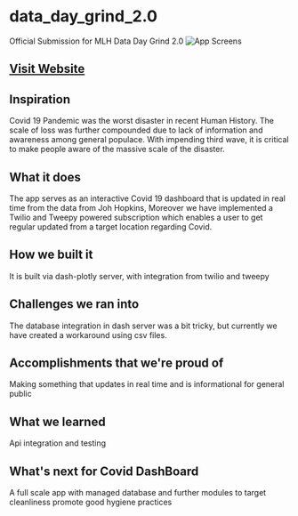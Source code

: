 # data_day_grind_2.0
Official Submission for MLH Data Day Grind 2.0
![App Screens](assets/images/covid19-plotly-dashboard.herokuapp.gif "App Screens")
## <a href="https://covid19-plotly-dashboard.herokuapp.com/">Visit Website</a>

## Inspiration
Covid 19 Pandemic was the worst disaster in recent Human History. The scale of loss was further compounded due to lack of information and awareness among general populace.
 With impending third wave, it is critical to make people aware of the massive scale of the disaster. 

## What it does
The app serves as an interactive Covid 19 dashboard that is updated in real time from the data from Joh Hopkins, Moreover we have implemented a Twilio and Tweepy powered subscription which enables a user to get regular updated from a target location regarding Covid.

## How we built it
It is built via dash-plotly server, with integration from twilio and tweepy

## Challenges we ran into
The database integration in dash server was a bit tricky, but currently we have created a workaround using csv files.

## Accomplishments that we're proud of
Making something that updates in real time and is informational for general public

## What we learned
Api integration and testing

## What's next for Covid DashBoard
A full scale app with managed database and further modules to target cleanliness promote good hygiene practices 
